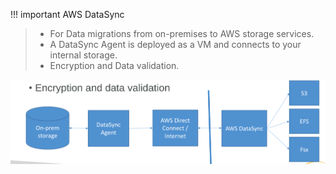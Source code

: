 
!!! important AWS DataSync
> - For Data migrations from on-premises to AWS storage services.
> - A DataSync Agent is deployed as a VM and connects to your internal storage.
> - Encryption and Data validation.

![](AWS/AWS%20Machine%20Learning%20Specialty%20MLS-C01/img/Pasted%20image%2020241204120836.png)